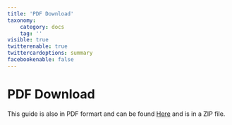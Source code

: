 ```yaml
---
title: 'PDF Download'
taxonomy:
    category: docs
    tag: ''
visible: true
twitterenable: true
twittercardoptions: summary
facebookenable: false
---
```


# PDF Download
This guide is also in PDF formart and can be found [Here](https://minecraftguides.net/downloads/Thaumcraft%206%20-%20A%20Comprehensive%20Guide.pdf.zip) and is in a ZIP file.